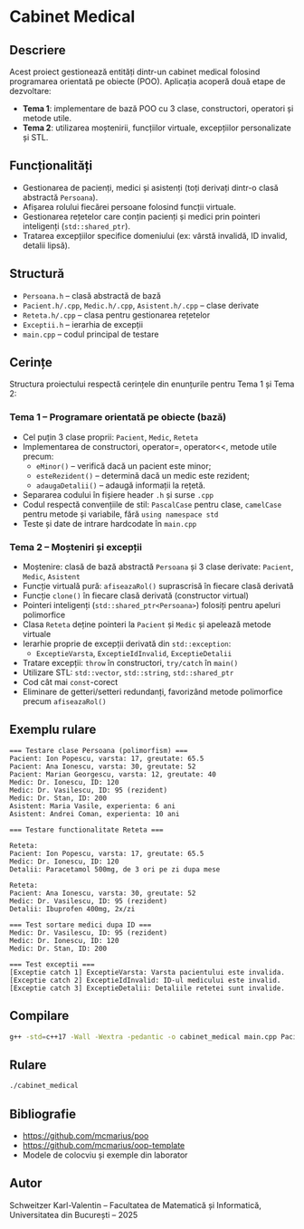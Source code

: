 # Cabinet Medical

## Descriere

Acest proiect gestionează entități dintr-un cabinet medical folosind programarea orientată pe obiecte (POO). Aplicația acoperă două etape de dezvoltare:
- **Tema 1**: implementare de bază POO cu 3 clase, constructori, operatori și metode utile.
- **Tema 2**: utilizarea moștenirii, funcțiilor virtuale, excepțiilor personalizate și STL.

## Funcționalități

- Gestionarea de pacienți, medici și asistenți (toți derivați dintr-o clasă abstractă `Persoana`).
- Afișarea rolului fiecărei persoane folosind funcții virtuale.
- Gestionarea rețetelor care conțin pacienți și medici prin pointeri inteligenți (`std::shared_ptr`).
- Tratarea excepțiilor specifice domeniului (ex: vârstă invalidă, ID invalid, detalii lipsă).

## Structură

- `Persoana.h` – clasă abstractă de bază
- `Pacient.h/.cpp`, `Medic.h/.cpp`, `Asistent.h/.cpp` – clase derivate
- `Reteta.h/.cpp` – clasa pentru gestionarea rețetelor
- `Exceptii.h` – ierarhia de excepții
- `main.cpp` – codul principal de testare

## Cerințe

Structura proiectului respectă cerințele din enunțurile pentru Tema 1 și Tema 2:

### Tema 1 – Programare orientată pe obiecte (bază)

- Cel puțin 3 clase proprii: `Pacient`, `Medic`, `Reteta`
- Implementarea de constructori, operator=, operator<<, metode utile precum:
  - `eMinor()` – verifică dacă un pacient este minor;
  - `esteRezident()` – determină dacă un medic este rezident;
  - `adaugaDetalii()` – adaugă informații la rețetă.
- Separarea codului în fișiere header `.h` și surse `.cpp`
- Codul respectă convențiile de stil: `PascalCase` pentru clase, `camelCase` pentru metode și variabile, fără `using namespace std`
- Teste și date de intrare hardcodate în `main.cpp`

### Tema 2 – Moșteniri și excepții

- Moștenire: clasă de bază abstractă `Persoana` și 3 clase derivate: `Pacient`, `Medic`, `Asistent`
- Funcție virtuală pură: `afiseazaRol()` suprascrisă în fiecare clasă derivată
- Funcție `clone()` în fiecare clasă derivată (constructor virtual)
- Pointeri inteligenți (`std::shared_ptr<Persoana>`) folosiți pentru apeluri polimorfice
- Clasa `Reteta` deține pointeri la `Pacient` și `Medic` și apelează metode virtuale
- Ierarhie proprie de excepții derivată din `std::exception`:
  - `ExceptieVarsta`, `ExceptieIdInvalid`, `ExceptieDetalii`
- Tratare excepții: `throw` în constructori, `try/catch` în `main()`
- Utilizare STL: `std::vector`, `std::string`, `std::shared_ptr`
- Cod cât mai `const`-corect
- Eliminare de getteri/setteri redundanți, favorizând metode polimorfice precum `afiseazaRol()`

## Exemplu rulare
```
=== Testare clase Persoana (polimorfism) ===
Pacient: Ion Popescu, varsta: 17, greutate: 65.5
Pacient: Ana Ionescu, varsta: 30, greutate: 52
Pacient: Marian Georgescu, varsta: 12, greutate: 40
Medic: Dr. Ionescu, ID: 120
Medic: Dr. Vasilescu, ID: 95 (rezident)
Medic: Dr. Stan, ID: 200
Asistent: Maria Vasile, experienta: 6 ani
Asistent: Andrei Coman, experienta: 10 ani

=== Testare functionalitate Reteta ===

Reteta:
Pacient: Ion Popescu, varsta: 17, greutate: 65.5
Medic: Dr. Ionescu, ID: 120
Detalii: Paracetamol 500mg, de 3 ori pe zi dupa mese

Reteta:
Pacient: Ana Ionescu, varsta: 30, greutate: 52
Medic: Dr. Vasilescu, ID: 95 (rezident)
Detalii: Ibuprofen 400mg, 2x/zi

=== Test sortare medici dupa ID ===
Medic: Dr. Vasilescu, ID: 95 (rezident)
Medic: Dr. Ionescu, ID: 120
Medic: Dr. Stan, ID: 200

=== Test exceptii ===
[Exceptie catch 1] ExceptieVarsta: Varsta pacientului este invalida.
[Exceptie catch 2] ExceptieIdInvalid: ID-ul medicului este invalid.
[Exceptie catch 3] ExceptieDetalii: Detaliile retetei sunt invalide.
```

## Compilare

```bash
g++ -std=c++17 -Wall -Wextra -pedantic -o cabinet_medical main.cpp Pacient.cpp Medic.cpp Asistent.cpp Reteta.cpp
```

## Rulare

```bash
./cabinet_medical
```

## Bibliografie

- https://github.com/mcmarius/poo
- https://github.com/mcmarius/oop-template
- Modele de colocviu și exemple din laborator

## Autor

Schweitzer Karl-Valentin – Facultatea de Matematică și Informatică, Universitatea din București – 2025
